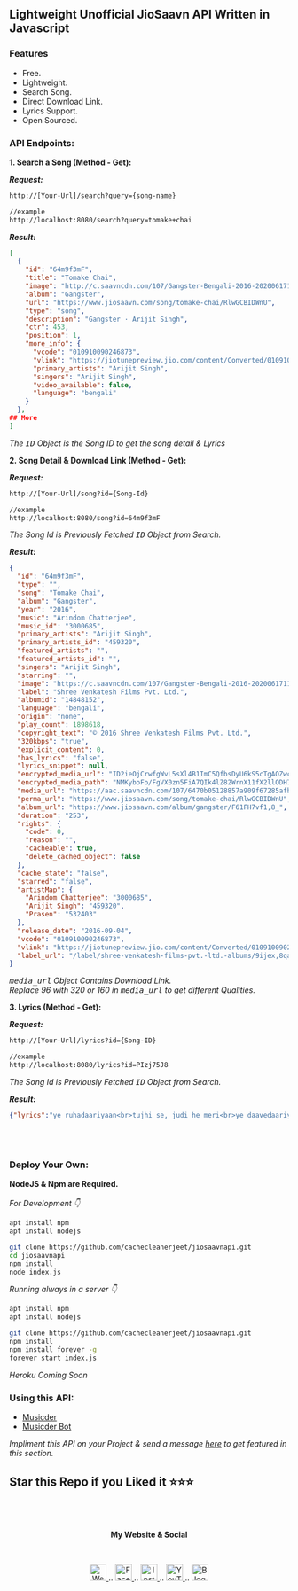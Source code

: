 ## Lightweight Unofficial JioSaavn API Written in Javascript

### Features
- Free.
- Lightweight.
- Search Song.
- Direct Download Link.
- Lyrics Support.
- Open Sourced.

### API Endpoints:

**1. Search a Song (Method - Get):**

***Request:***

```html
http://[Your-Url]/search?query={song-name}

//example
http://localhost:8080/search?query=tomake+chai
```

***Result:***

```json
[
  {
    "id": "64m9f3mF",
    "title": "Tomake Chai",
    "image": "http://c.saavncdn.com/107/Gangster-Bengali-2016-20200617113007-50x50.jpg",
    "album": "Gangster",
    "url": "https://www.jiosaavn.com/song/tomake-chai/RlwGCBIDWnU",
    "type": "song",
    "description": "Gangster · Arijit Singh",
    "ctr": 453,
    "position": 1,
    "more_info": {
      "vcode": "010910090246873",
      "vlink": "https://jiotunepreview.jio.com/content/Converted/010910090259515.mp3",
      "primary_artists": "Arijit Singh",
      "singers": "Arijit Singh",
      "video_available": false,
      "language": "bengali"
    }
  },
## More
]
```

*The <tt>ID</tt> Object is the Song ID to get the song detail & Lyrics*

**2. Song Detail & Download Link (Method - Get):**

***Request:***

```html
http://[Your-Url]/song?id={Song-Id}

//example
http://localhost:8080/song?id=64m9f3mF
```
*The Song Id is Previously Fetched <tt>ID</tt> Object from Search.*

***Result:***
```json
{
  "id": "64m9f3mF",
  "type": "",
  "song": "Tomake Chai",
  "album": "Gangster",
  "year": "2016",
  "music": "Arindom Chatterjee",
  "music_id": "3000685",
  "primary_artists": "Arijit Singh",
  "primary_artists_id": "459320",
  "featured_artists": "",
  "featured_artists_id": "",
  "singers": "Arijit Singh",
  "starring": "",
  "image": "https://c.saavncdn.com/107/Gangster-Bengali-2016-20200617113007-150x150.jpg",
  "label": "Shree Venkatesh Films Pvt. Ltd.",
  "albumid": "14848152",
  "language": "bengali",
  "origin": "none",
  "play_count": 1898618,
  "copyright_text": "© 2016 Shree Venkatesh Films Pvt. Ltd.",
  "320kbps": "true",
  "explicit_content": 0,
  "has_lyrics": "false",
  "lyrics_snippet": null,
  "encrypted_media_url": "ID2ieOjCrwfgWvL5sXl4B1ImC5QfbsDyU6kS5cTgAOZwc1Myr6lsvU0yBVpz2a3wlEJMTPNwn3PC37XLIJdYPxw7tS9a8Gtq",
  "encrypted_media_path": "NMKyboFo/FgVX0zn5FiA7QIk4lZ82WrnX11fX2llODH70a++ApvauCPwKpPF2hEB",
  "media_url": "https://aac.saavncdn.com/107/6470b05128857a909f67285afb56b4d8_96.mp4",
  "perma_url": "https://www.jiosaavn.com/song/tomake-chai/RlwGCBIDWnU",
  "album_url": "https://www.jiosaavn.com/album/gangster/F61FH7vf1,8_",
  "duration": "253",
  "rights": {
    "code": 0,
    "reason": "",
    "cacheable": true,
    "delete_cached_object": false
  },
  "cache_state": "false",
  "starred": "false",
  "artistMap": {
    "Arindom Chatterjee": "3000685",
    "Arijit Singh": "459320",
    "Prasen": "532403"
  },
  "release_date": "2016-09-04",
  "vcode": "010910090246873",
  "vlink": "https://jiotunepreview.jio.com/content/Converted/010910090259515.mp3",
  "label_url": "/label/shree-venkatesh-films-pvt.-ltd.-albums/9ijex,8qafE_"
}
```

*<tt>media_url</tt> Object Contains Download Link.*<br>
*Replace 96 with 320 or 160 in <tt>media_url</tt> to get different Qualities.*

**3. Lyrics (Method - Get):**

***Request:***

```html
http://[Your-Url]/lyrics?id={Song-ID}

//example
http://localhost:8080/lyrics?id=PIzj75J8
```
*The Song Id is Previously Fetched <tt>ID</tt> Object from Search.*

***Result:***
```json
{"lyrics":"ye ruhadaariyaan<br>tujhi se, judi he meri<br>ye daavedaariyaan<br>mujhi pe, likhi he teri<br><br>rihana ke to jaisaa tu figure rakhdi<br>te phulan ke jaisaa tu jigar rakhdi<br>bhula ke jag sara he nigahen tak di<br><br>te biba nachdi<br>te biba nachdi<br>roke naa ruk di<br>te biba nachdi<br><br>voh, main raataan saariyaan<br>guzaru asar main teri<br>main chhad duniya<br>ve rahanaa nazar main teri<br>main munda sidhaa-saadhaa<br>te hegi kudi tu jet di<br>tu aave te chori chori kolo tak di<br>nishane maare tu bullate ankh di<br><br>te biba nachdi<br>he biba nachdi<br>roke naa ruk di<br>je biba nachdi<br><br>ishq se rubaru hoon<br>teri main hoobahoo hoon<br>kuch bhi lage naa mushkil, mahiya<br>ye raaten mulakaato ke hi naam kardi<br>tarifon ko jahaan kii hoon salaam kardi<br>naa hatati he nazar mujhe jo tak di<br><br>te biba nachdi<br>je biba nachdi<br>roke naa ruk di<br>je biba nachdi<br>je biba nachdi"}
```

<br><br>
### Deploy Your Own:<br>

**NodeJS & Npm are Required.**<br><br>
*For Development 👇*

```bash
apt install npm
apt install nodejs

git clone https://github.com/cachecleanerjeet/jiosaavnapi.git
cd jiosaavnapi
npm install
node index.js
```

*Running always in a server 👇*

```bash
apt install npm
apt install nodejs

git clone https://github.com/cachecleanerjeet/jiosaavnapi.git
npm install
npm install forever -g
forever start index.js
```

*Heroku Coming Soon*<br>

### Using this API:
- [Musicder](https://github.com/cachecleanerjeet/Musicder "Musicder")
- [Musicder Bot](https://t.me/musicder_bot "Musicder Bot")

*Impliment this API on your Project  & send a message [here](https://t.me/t_projects "here") to get featured in this section.*
<br>
## Star this Repo if you Liked it ⭐⭐⭐

<br><br>
<p align="center"> <b>My Website & Social</b></p>
<br>
<p align="center">
 
 <a href="https://tu.hin.life">
    <img alt="Website" width="30px" src="https://firebasestorage.googleapis.com/v0/b/webtuhin.appspot.com/o/githubstatic%2Fwebsite.svg?alt=media&token=5c3ea7e0-d4f7-4566-b78a-bdee6c65f03e" />
  </a>  
..
<a href="https://fb.me/jeeetpaul">
    <img alt="Facebook" width="30px" src="https://cdn.jsdelivr.net/npm/simple-icons@3.2.0/icons/facebook.svg" />
  </a>  
..
  <a href="https://www.instagram.com/jeeetpaul">
    <img alt="Instagram" width="30px" src="https://cdn.jsdelivr.net/npm/simple-icons@3.2.0/icons/instagram.svg" />
  </a>
..
  <a href="https://www.youtube.com/channel/UCa4FMtLpYcOBtjKOZgzTFNA">
    <img alt="YouTube" width="30px" src="https://cdn.jsdelivr.net/npm/simple-icons@3.2.0/icons/youtube.svg" />
  </a>
..
  <a href="https://blog.iamtuhin.ga">
    <img alt="Blogger" width="30px" src="https://cdn.jsdelivr.net/npm/simple-icons@3.2.0/icons/blogger.svg" />
  </a>
  
</p>


